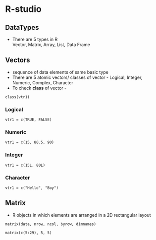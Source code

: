 # R-studio

## DataTypes
- There are 5 types in R
<br/>Vector, Matrix, Array, List, Data Frame

## Vectors
- sequence of data elements of same basic type
- There are 5 atomic vectors/ classes of vector - Logical, Integer, Numeric, Complex, Character
- To check **class** of vector -
```
class(vtr1)
```
### Logical

```
vtr1 = c(TRUE, FALSE)
```

### Numeric

```
vtr1 = c(15, 80.5, 90)
```

### Integer

```
vtr1 = c(15L, 80L)
```

### Character

```
vtr1 = c("Hello", "Boy")
```

## Matrix
- R objects in which elements are arranged in a 2D rectangular layout

```
matrix(data, nrow, ncol, byrow, dimnames)
```
```
matrix(c(5:29), 5, 5)
```
